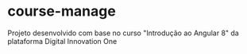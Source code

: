 # course-manage
Projeto desenvolvido com base no curso "Introdução ao Angular 8" da plataforma Digital Innovation One
